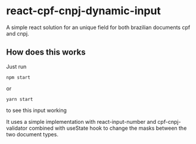 # react-cpf-cnpj-dynamic-input
A simple react solution for an unique field for both brazilian documents cpf and cnpj.

## How does this works
Just run 

```
npm start
```

or

```
yarn start
```

to see this input working

It uses a simple implementation with react-input-number and cpf-cnpj-validator combined with useState hook to change the masks between the two document types.
